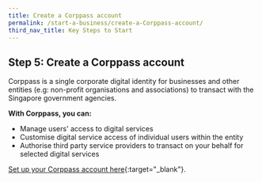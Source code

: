 ```yaml
---
title: Create a Corppass account
permalink: /start-a-business/create-a-Corppass-account/
third_nav_title: Key Steps to Start
---
```


## Step 5: Create a Corppass account

Corppass is a single corporate digital identity for businesses and other entities (e.g: non-profit organisations and associations) to transact with the Singapore government agencies.

**With Corppass, you can:**
- Manage users' access to digital services
- Customise digital service access of individual users within the entity
- Authorise third party service providers to transact on your behalf for selected digital services

[Set up your Corppass account here](https://www.Corppass.gov.sg/Corppass/common/findoutmore){:target="_blank"}.
